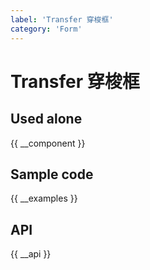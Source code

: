 ```yaml
---
label: 'Transfer 穿梭框'
category: 'Form'
---
```


# Transfer 穿梭框

## Used alone

{{ __component }}

## Sample code

{{ __examples }}

## API

{{ __api }}
